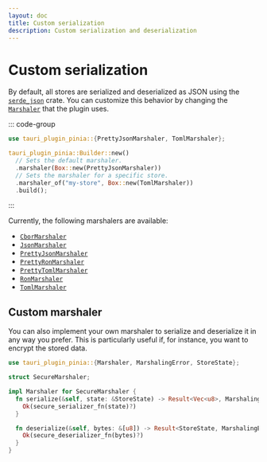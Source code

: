 ```yaml
---
layout: doc
title: Custom serialization
description: Custom serialization and deserialization
---
```


# Custom serialization

By default, all stores are serialized and deserialized as JSON using the [`serde_json`](https://docs.rs/serde_json/latest/serde_json/index.html) crate. You can customize this behavior by changing the [`Marshaler`](https://docs.rs/tauri-plugin-pinia/latest/tauri_plugin_pinia/trait.Marshaler.html) that the plugin uses.

::: code-group

```rust [src-tauri/src/lib.rs]
use tauri_plugin_pinia::{PrettyJsonMarshaler, TomlMarshaler};

tauri_plugin_pinia::Builder::new()
  // Sets the default marshaler.
  .marshaler(Box::new(PrettyJsonMarshaler))
  // Sets the marshaler for a specific store.
  .marshaler_of("my-store", Box::new(TomlMarshaler))
  .build();
```

:::

Currently, the following marshalers are available:

- [`CborMarshaler`](https://docs.rs/tauri-plugin-pinia/latest/tauri_plugin_pinia/struct.CborMarshaler.html)
- [`JsonMarshaler`](https://docs.rs/tauri-plugin-pinia/latest/tauri_plugin_pinia/struct.JsonMarshaler.html)
- [`PrettyJsonMarshaler`](https://docs.rs/tauri-plugin-pinia/latest/tauri_plugin_pinia/struct.PrettyJsonMarshaler.html)
- [`PrettyRonMarshaler`](https://docs.rs/tauri-plugin-pinia/latest/tauri_plugin_pinia/struct.PrettyRonMarshaler.html)
- [`PrettyTomlMarshaler`](https://docs.rs/tauri-plugin-pinia/latest/tauri_plugin_pinia/struct.PrettyTomlMarshaler.html)
- [`RonMarshaler`](https://docs.rs/tauri-plugin-pinia/latest/tauri_plugin_pinia/struct.RonMarshaler.html)
- [`TomlMarshaler`](https://docs.rs/tauri-plugin-pinia/latest/tauri_plugin_pinia/struct.TomlMarshaler.html)

## Custom marshaler

You can also implement your own marshaler to serialize and deserialize it in any way you prefer. This is particularly useful if, for instance, you want to encrypt the stored data.

```rust
use tauri_plugin_pinia::{Marshaler, MarshalingError, StoreState};

struct SecureMarshaler;

impl Marshaler for SecureMarshaler {
  fn serialize(&self, state: &StoreState) -> Result<Vec<u8>, MarshalingError> {
    Ok(secure_serializer_fn(state)?)
  }

  fn deserialize(&self, bytes: &[u8]) -> Result<StoreState, MarshalingError> {
    Ok(secure_deserializer_fn(bytes)?)
  }
}
```

